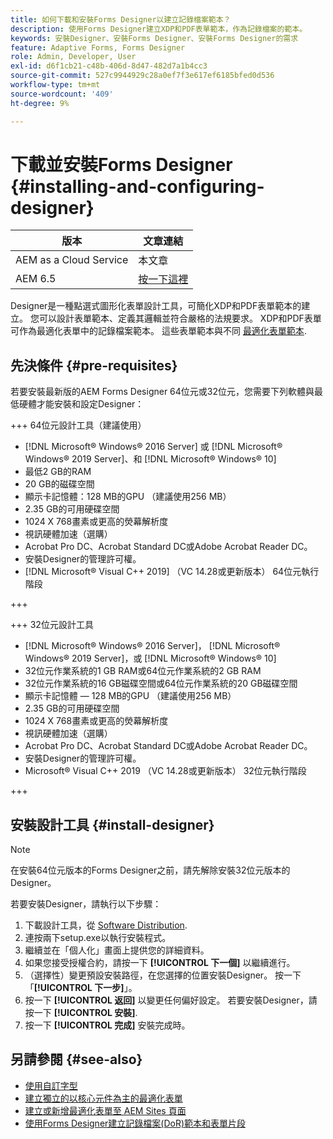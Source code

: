 ```yaml
---
title: 如何下載和安裝Forms Designer以建立記錄檔案範本？
description: 使用Forms Designer建立XDP和PDF表單範本，作為記錄檔案的範本。
keywords: 安裝Designer、安裝Forms Designer、安裝Forms Designer的需求
feature: Adaptive Forms, Forms Designer
role: Admin, Developer, User
exl-id: d6f1cb21-c48b-406d-8d47-482d7a1b4cc3
source-git-commit: 527c9944929c28a0ef7f3e617ef6185bfed0d536
workflow-type: tm+mt
source-wordcount: '409'
ht-degree: 9%

---
```


# 下載並安裝Forms Designer {#installing-and-configuring-designer}

| 版本 | 文章連結 |
| -------- | ---------------------------- |
| AEM as a Cloud Service  | 本文章 |
| AEM 6.5 | [按一下這裡](https://experienceleague.adobe.com/docs/experience-manager-65/forms/install-aem-forms/jee-installation/installing-configuring-designer.html) |

Designer是一種點選式圖形化表單設計工具，可簡化XDP和PDF表單範本的建立。 您可以設計表單範本、定義其邏輯並符合嚴格的法規要求。 XDP和PDF表單可作為最適化表單中的記錄檔案範本。 這些表單範本與不同 [最適化表單範本](template-editor.md).

## 先決條件 {#pre-requisites}

若要安裝最新版的AEM Forms Designer 64位元或32位元，您需要下列軟體與最低硬體才能安裝和設定Designer：

+++ 64位元設計工具（建議使用）

* [!DNL Microsoft® Windows® 2016 Server] 或 [!DNL Microsoft® Windows® 2019 Server]、和 [!DNL Microsoft® Windows® 10]
* 最低2 GB的RAM
* 20 GB的磁碟空間
* 顯示卡記憶體：128 MB的GPU （建議使用256 MB）
* 2.35 GB的可用硬碟空間
* 1024 X 768畫素或更高的熒幕解析度
* 視訊硬體加速（選購）
* Acrobat Pro DC、Acrobat Standard DC或Adobe Acrobat Reader DC。
* 安裝Designer的管理許可權。
* [!DNL Microsoft® Visual C++ 2019] （VC 14.28或更新版本） 64位元執行階段

+++

+++ 32位元設計工具

* [!DNL Microsoft® Windows® 2016 Server]， [!DNL Microsoft® Windows® 2019 Server]，或 [!DNL Microsoft® Windows® 10]
* 32位元作業系統的1 GB RAM或64位元作業系統的2 GB RAM
* 32位元作業系統的16 GB磁碟空間或64位元作業系統的20 GB磁碟空間
* 顯示卡記憶體 — 128 MB的GPU （建議使用256 MB）
* 2.35 GB的可用硬碟空間
* 1024 X 768畫素或更高的熒幕解析度
* 視訊硬體加速（選購）
* Acrobat Pro DC、Acrobat Standard DC或Adobe Acrobat Reader DC。
* 安裝Designer的管理許可權。
* Microsoft® Visual C++ 2019 （VC 14.28或更新版本） 32位元執行階段

+++

## 安裝設計工具 {#install-designer}

>[!NOTE]
>
> 在安裝64位元版本的Forms Designer之前，請先解除安裝32位元版本的Designer。

若要安裝Designer，請執行以下步驟：

1. 下載設計工具，從 [Software Distribution](https://experience.adobe.com/downloads).
1. 連按兩下setup.exe以執行安裝程式。
1. 繼續並在「個人化」畫面上提供您的詳細資料。
1. 如果您接受授權合約，請按一下 **[!UICONTROL 下一個]** 以繼續進行。
1. （選擇性）變更預設安裝路徑，在您選擇的位置安裝Designer。 按一下「**[!UICONTROL 下一步]**」。
1. 按一下 **[!UICONTROL 返回]** 以變更任何偏好設定。 若要安裝Designer，請按一下 **[!UICONTROL 安裝]**.
1. 按一下 **[!UICONTROL 完成]** 安裝完成時。

## 另請參閱 {#see-also}

* [使用自訂字型](/help/forms/use-custom-fonts.md)
* [建立獨立的以核心元件為主的最適化表單](/help/forms/creating-adaptive-form-core-components.md)
* [建立或新增最適化表單至 AEM Sites 頁面](/help/forms/create-or-add-an-adaptive-form-to-aem-sites-page.md)
* [使用Forms Designer建立記錄檔案(DoR)範本和表單片段](/help/forms/use-forms-designer.md)


<!--

>[!MORELIKETHIS]
>
>* [Use Forms Designer to create Document of Record (DoR) templates and form fragments](/help/forms/use-forms-designer.md)

-->